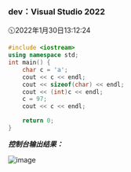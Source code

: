 ### dev：Visual Studio 2022
🕥2022年1月30日13:12:24
```C++
#include <iostream>
using namespace std;
int main() {
    char c = 'a';
    cout << c << endl;
    cout << sizeof(char) << endl;
    cout << (int)c << endl;
    c = 97;
    cout << c << endl;

    return 0;
}
```
***控制台输出结果：***  

![image](https://user-images.githubusercontent.com/39286292/151687909-2cb5a4ca-d09d-423b-9c83-5897d66c5f7c.png)


